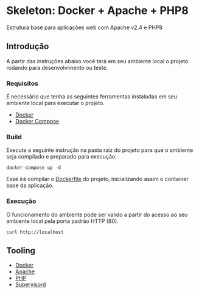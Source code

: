 # Skeleton: Docker + Apache + PHP8

Estrutura base para aplicações web com Apache v2.4 e PHP8

## Introdução

A partir das instruções abaixo você terá em seu ambiente local o projeto rodando para desenvolvimento ou teste.

### Requisitos

É necessário que tenha as seguintes ferramentas instaladas em seu ambiente local para executar o projeto.

* [Docker](https://docs.docker.com/get-docker/)
* [Docker Compose](https://docs.docker.com/compose/install/)

### Build

Execute a seguinte instrução na pasta raiz do projeto para que o ambiente seja compilado e preparado para execução:

```
docker-compose up -d
```

Esse irá compilar o [Dockerfile](Dockerfile) do projeto, inicializando assim o container base da aplicação.


### Execução

O funcionamento do ambiente pode ser valido a partir do acesso ao seu ambiente local pela porta padrão HTTP (80).

 ```
 curl http://localhost
 ```

## Tooling

* [Docker](https://docs.docker.com/get-docker/) 
* [Apache](https://httpd.apache.org/docs/2.4/)
* [PHP](https://www.php.net/docs.php)
* [Supervisord](http://supervisord.org/installing.html)